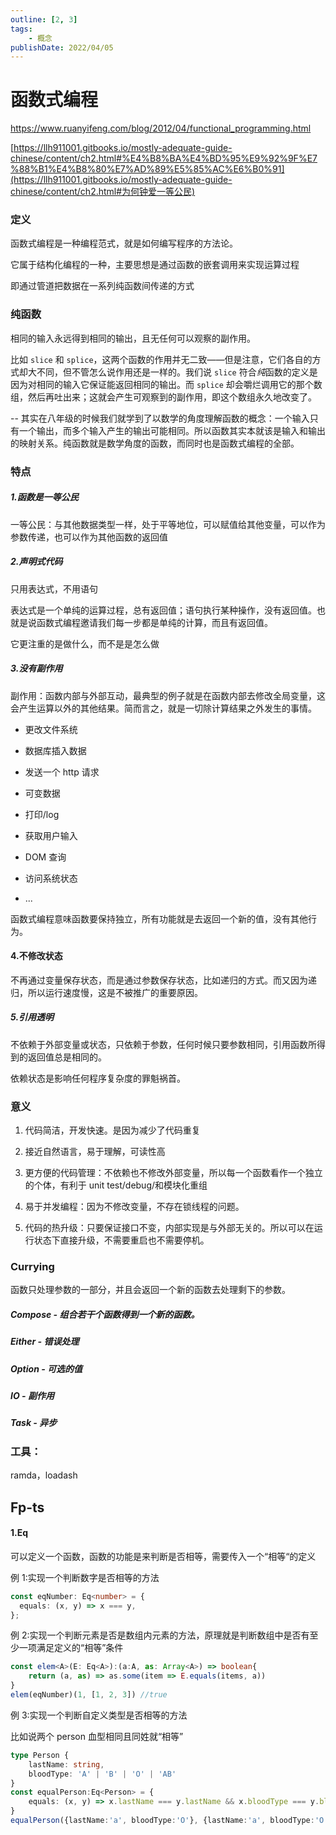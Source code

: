 ```yaml
---
outline: [2, 3]
tags: 
	- 概念
publishDate: 2022/04/05
---
```


# 函数式编程
https://www.ruanyifeng.com/blog/2012/04/functional_programming.html

[https://llh911001.gitbooks.io/mostly-adequate-guide-chinese/content/ch2.html#%E4%B8%BA%E4%BD%95%E9%92%9F%E7%88%B1%E4%B8%80%E7%AD%89%E5%85%AC%E6%B0%91](https://llh911001.gitbooks.io/mostly-adequate-guide-chinese/content/ch2.html#为何钟爱一等公民)

### 定义

函数式编程是一种编程范式，就是如何编写程序的方法论。

它属于结构化编程的一种，主要思想是通过函数的嵌套调用来实现运算过程

即通过管道把数据在一系列纯函数间传递的方式

### 纯函数

相同的输入永远得到相同的输出，且无任何可以观察的副作用。

比如 `slice` 和 `splice`，这两个函数的作用并无二致——但是注意，它们各自的方式却大不同，但不管怎么说作用还是一样的。我们说 `slice` 符合*纯*函数的定义是因为对相同的输入它保证能返回相同的输出。而 `splice` 却会嚼烂调用它的那个数组，然后再吐出来；这就会产生可观察到的副作用，即这个数组永久地改变了。

-- 其实在八年级的时候我们就学到了以数学的角度理解函数的概念：一个输入只有一个输出，而多个输入产生的输出可能相同。所以函数其实本就该是输入和输出的映射关系。纯函数就是数学角度的函数，而同时也是函数式编程的全部。

### 特点

##### 1.函数是一等公民

一等公民：与其他数据类型一样，处于平等地位，可以赋值给其他变量，可以作为参数传递，也可以作为其他函数的返回值

##### 2.声明式代码

只用表达式，不用语句

表达式是一个单纯的运算过程，总有返回值；语句执行某种操作，没有返回值。也就是说函数式编程邀请我们每一步都是单纯的计算，而且有返回值。

它更注重的是做什么，而不是是怎么做

##### 3.没有副作用

副作用：函数内部与外部互动，最典型的例子就是在函数内部去修改全局变量，这会产生运算以外的其他结果。简而言之，就是一切除计算结果之外发生的事情。

- 更改文件系统
- 数据库插入数据

- 发送一个 http 请求
- 可变数据

- 打印/log
- 获取用户输入

- DOM 查询
- 访问系统状态

- ...

函数式编程意味函数要保持独立，所有功能就是去返回一个新的值，没有其他行为。

#### 4.不修改状态

不再通过变量保存状态，而是通过参数保存状态，比如递归的方式。而又因为递归，所以运行速度慢，这是不被推广的重要原因。

##### 5.引用透明

不依赖于外部变量或状态，只依赖于参数，任何时候只要参数相同，引用函数所得到的返回值总是相同的。

依赖状态是影响任何程序复杂度的罪魁祸首。

### 意义

1. 代码简洁，开发快速。是因为减少了代码重复
2. 接近自然语言，易于理解，可读性高

3. 更方便的代码管理：不依赖也不修改外部变量，所以每一个函数看作一个独立的个体，有利于 unit test/debug/和模块化重组
4. 易于并发编程：因为不修改变量，不存在锁线程的问题。

5. 代码的热升级：只要保证接口不变，内部实现是与外部无关的。所以可以在运行状态下直接升级，不需要重启也不需要停机。

### Currying

函数只处理参数的一部分，并且会返回一个新的函数去处理剩下的参数。

##### Compose - 组合若干个函数得到一个新的函数。

##### Either - 错误处理

##### Option - 可选的值

##### IO - 副作用

##### Task - 异步

### 工具：

ramda，loadash

## Fp-ts

#### 1.Eq

可以定义一个函数，函数的功能是来判断是否相等，需要传入一个“相等“的定义

例 1:实现一个判断数字是否相等的方法

```typescript
const eqNumber: Eq<number> = {
  equals: (x, y) => x === y,
};
```

例 2:实现一个判断元素是否是数组内元素的方法，原理就是判断数组中是否有至少一项满足定义的“相等”条件

```typescript
const elem<A>(E: Eq<A>):(a:A, as: Array<A>) => boolean{
	return (a, as) => as.some(item => E.equals(items, a))
}
elem(eqNumber)(1, [1, 2, 3]) //true
```

例 3:实现一个判断自定义类型是否相等的方法

比如说两个 person 血型相同且同姓就“相等”

```typescript
type Person {
	lastName: string,
	bloodType: 'A' | 'B' | 'O' | 'AB'
}
const equalPerson:Eq<Person> = {
	equals: (x, y) => x.lastName === y.lastName && x.bloodType === y.bloodType
}
equalPerson({lastName:'a', bloodType:'O'}, {lastName:'a', bloodType:'O'})   //true
```
